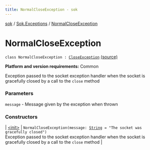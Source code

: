 ```yaml
---
title: NormalCloseException - sok
---
```


[sok](../../index.html) / [Sok.Exceptions](../index.html) / [NormalCloseException](./index.html)

# NormalCloseException

`class NormalCloseException : `[`CloseException`](../-close-exception/index.html) [(source)](https://github.com/SeekDaSky/Sok/tree/master/common/sok-common/src/Sok/Exceptions/Exceptions.kt#L27)

**Platform and version requirements:** Common

Exception passed to the socket exception handler when the socket is gracefully closed by a call to the `close` method

### Parameters

`message` - Message given by the exception when thrown

### Constructors

| [&lt;init&gt;](-init-.html) | `NormalCloseException(message: `[`String`](https://kotlinlang.org/api/latest/jvm/stdlib/kotlin/-string/index.html)` = "The socket was gracefully closed")`<br>Exception passed to the socket exception handler when the socket is gracefully closed by a call to the `close` method |

